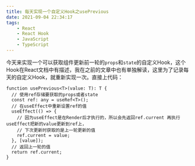 ```yaml
---
title: 每天实现一个自定义Hook之usePrevious
date: 2021-09-04 22:34:17
tags: 
    - React
    - React Hook
    - JavaScript
    - TypeScript
---
```

今天来实现一个可以获取组件更新前一轮的`props`和`state`的自定义Hook，这个Hook在React文档中有描述，我在之前的文章中也有单独解读，这里为了记录每天的自定义Hook，就重新实现一次。直接上代码：
<!-- more -->
```tsx
function usePrevious<T>(value: T): T {
  // 使用ref存储要获取的props或者state
  const ref: any = useRef<T>();
  // 在useEffect中重新设置ref的值
  useEffect(() => {
    // 因为useEffect是在Render后才执行的，所以会先返回ref.current 再执行useEffect把新的value更新到ref上，
    // 下次更新时获取的是上一轮更新的值
    ref.current = value;
  }, [value]); 
  // 返回上一轮的值
  return ref.current;
}
```